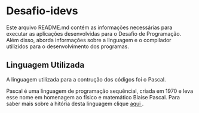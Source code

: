 <h1>Desafio-idevs</h1>
<p aling="justify">Este arquivo README.md contém as informações necessárias para executar as aplicações desenvolvidas para o Desafio de Programação. Além disso, aborda informações sobre a linguagem e o compilador utilizidos para o desenvolvimento dos programas. </p>


<h2>Linguagem Utilizada</h2>
<p align="justify">A linguagem utilizada para a contrução dos códigos foi o Pascal.</p> 
<p>Pascal é uma linguagem de programação sequêncial, criada em 1970 e leva esse nome em homenagem ao físico e matemático Blaise Pascal. Para saber mais sobre a hitória desta linguagem clique <a href="https://pt.wikipedia.org/wiki/Pascal_(linguagem_de_programa%C3%A7%C3%A3o)"> aqui <a>.  </p>

